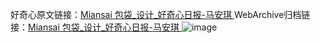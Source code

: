 好奇心原文链接：[Miansai 包袋_设计_好奇心日报-马安琪 ](https://www.qdaily.com/articles/10397.html)
WebArchive归档链接：[Miansai 包袋_设计_好奇心日报-马安琪 ](http://web.archive.org/web/20190623160306/https://www.qdaily.com/articles/10397.html)
![image](http://ww3.sinaimg.cn/large/007d5XDply1g3vwmis28pj30u02h513b)